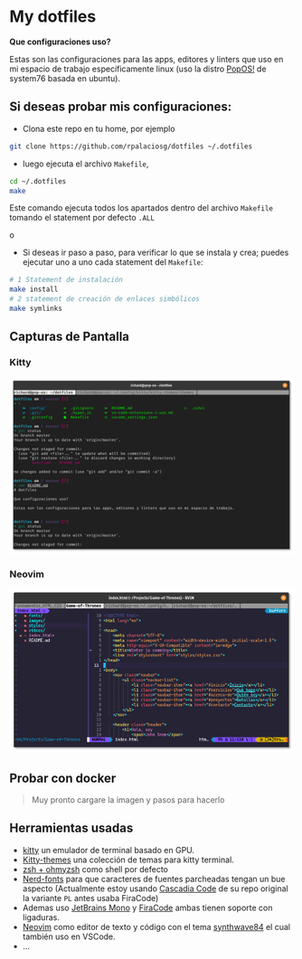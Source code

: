# My dotfiles

**Que configuraciones uso?**

Estas son las configuraciones para las apps, editores y linters que uso en mi espacio de trabajo específicamente linux (uso la distro [PopOS!](https://pop.system76.com/) de system76 basada en ubuntu).

## Si deseas probar mis configuraciones:

- Clona este repo en tu home, por ejemplo

```bash
git clone https://github.com/rpalaciosg/dotfiles ~/.dotfiles
```

- luego ejecuta el archivo `Makefile`,

```bash
cd ~/.dotfiles
make
```

Este comando ejecuta todos los apartados dentro del archivo `Makefile` tomando el statement por defecto `.ALL`

o

- Si deseas ir paso a paso, para verificar lo que se instala y crea; puedes ejecutar uno a uno cada statement del `Makefile`:

```bash
# 1 Statement de instalación
make install
# 2 statement de creación de enlaces simbólicos
make symlinks

```

## Capturas de Pantalla
### Kitty

![kitty](images/kitty.png)

### Neovim

![Neovim](images/nvim_conf.png)

## Probar con docker

> Muy pronto cargare la imagen y pasos para hacerlo

## Herramientas usadas

- [kitty](https://sw.kovidgoyal.net/kitty/) un emulador de terminal basado en GPU.
- [Kitty-themes](https://github.com/dexpota/kitty-themes) una colección de temas para kitty terminal.
- [zsh + ohmyzsh](https://github.com/ohmyzsh/ohmyzsh) como shell por defecto
- [Nerd-fonts](https://github.com/ryanoasis/nerd-fonts) para que caracteres de fuentes parcheadas tengan un bue aspecto (Actualmente estoy usando [Cascadia Code](https://github.com/microsoft/cascadia-code) de su repo original la variante `PL` antes usaba FiraCode)
- Ademas uso [JetBrains Mono](https://www.jetbrains.com/lp/mono/) y [FiraCode](https://github.com/ryanoasis/nerd-fonts/tree/master/patched-fonts/FiraCode) ambas tienen soporte con ligaduras.
- [Neovim](https://neovim.io/) como editor de texto y código con el tema [synthwave84](https://github.com/artanikin/vim-synthwave84) el cual también uso en VSCode.
- ...